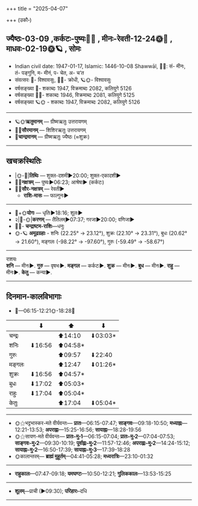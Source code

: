 +++
title = "2025-04-07"

+++
(उकौ॰)
## ज्यैष्ठः-03-09  ,कर्कटः-पुष्यः🌛🌌  ,  मीनः-रेवती-12-24🌞🌌  ,  माधवः-02-19🌞🪐  , सोमः
- Indian civil date: 1947-01-17, Islamic: 1446-10-08 Shawwāl, 🌌🌞: सं- मीनः, तं- पङ्गुनि, म- मीनं, प- चेत, अ- च’त
- संवत्सरः 🌛- विश्वावसुः, 🌌🌞- क्रोधी, 🪐🌞- विश्वावसुः
- वर्षसङ्ख्या 🌛- शकाब्दः 1947, विक्रमाब्दः 2082, कलियुगे 5126
- वर्षसङ्ख्या 🌌🌞- शकाब्दः 1946, विक्रमाब्दः 2081, कलियुगे 5125
- वर्षसङ्ख्या 🪐🌞 - शकाब्दः 1947, विक्रमाब्दः 2082, कलियुगे 5126
___________________
- 🪐🌞**ऋतुमानम्** — ग्रीष्मऋतुः उत्तरायणम्
- 🌌🌞**सौरमानम्** — शिशिरऋतुः उत्तरायणम्
- 🌛**चान्द्रमानम्** — ग्रीष्मऋतुः ज्यैष्ठः (≈शुक्रः)
___________________


## खचक्रस्थितिः
- |🌞-🌛|**तिथिः** — शुक्ल-दशमी►20:00; शुक्ल-एकादशी►  
- 🌌🌛**नक्षत्रम्** — पुष्यः►06:23; आश्रेषा► (कर्कटः)  
- 🌌🌞**सौर-नक्षत्रम्** — रेवती►  
  - **राशि-मासः** — फाल्गुनः► 
___________________
- 🌛+🌞**योगः** — धृतिः►18:16; शूलः►  
- २|🌛-🌞|**करणम्** — तैतिलम्►07:37; गरजा►20:00; वणिजा►  
- 🌌🌛- **चन्द्राष्टम-राशिः**—धनुः  
- 🌞-🪐 **अमूढग्रहाः** - शनिः (22.25° → 23.12°), शुक्रः (22.10° → 23.31°), बुधः (20.62° → 21.60°), मङ्गलः (-98.22° → -97.60°), गुरुः (-59.49° → -58.67°)
___________________
राशयः  
**शनि** — मीनः►. **गुरु** — वृषभः►. **मङ्गल** — कर्कटः►. **शुक्र** — मीनः►. **बुध** — मीनः►. **राहु** — मीनः►. **केतु** — कन्या►. 
___________________


## दिनमान-कालविभागाः
- 🌅—06:15-12:21🌞-18:28🌇  

|      |⬇     |⬆     |⬇     |
|------|-----|-----|------|
|चन्द्रः|     |⬆14:10 |⬇03:03*|
|शनिः   |⬇16:56 |⬆04:58*|     |
|गुरुः  |     |⬆09:57 |⬇22:40 |
|मङ्गलः |     |⬆12:47 |⬇01:26*|
|शुक्रः |⬇16:56 |⬆04:57*|     |
|बुधः   |⬇17:02 |⬆05:03*|     |
|राहुः  |⬇17:04 |⬆05:04*|     |
|केतुः  |     |⬆17:04 |⬇05:04*|
___________________
- 🌞⚝भट्टभास्कर-मते वीर्यवन्तः— **प्रातः**—06:15-07:47; **साङ्गवः**—09:18-10:50; **मध्याह्नः**—12:21-13:53; **अपराह्णः**—15:25-16:56; **सायाह्नः**—18:28-19:56  
- 🌞⚝सायण-मते वीर्यवन्तः— **प्रातः-मु॰1**—06:15-07:04; **प्रातः-मु॰2**—07:04-07:53; **साङ्गवः-मु॰2**—09:30-10:19; **पूर्वाह्णः-मु॰2**—11:57-12:46; **अपराह्णः-मु॰2**—14:24-15:12; **सायाह्नः-मु॰2**—16:50-17:39; **सायाह्नः-मु॰3**—17:39-18:28  
- 🌞कालान्तरम्— **ब्राह्मं मुहूर्तम्**—04:41-05:28; **मध्यरात्रिः**—23:10-01:32  
___________________
- **राहुकालः**—07:47-09:18; **यमघण्टः**—10:50-12:21; **गुलिककालः**—13:53-15:25  
___________________
- **शूलम्**—प्राची (►09:30); **परिहारः**–दधि  
___________________
